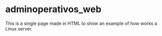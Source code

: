# adminoperativos_web
This is a single page made in HTML to show an example of how works a Linux server.
